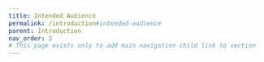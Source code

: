 ```yaml
---
title: Intended Audience
permalink: /introduction#intended-audience
parent: Introduction
nav_order: 2
# This page exists only to add main navigation child link to section
---
```

